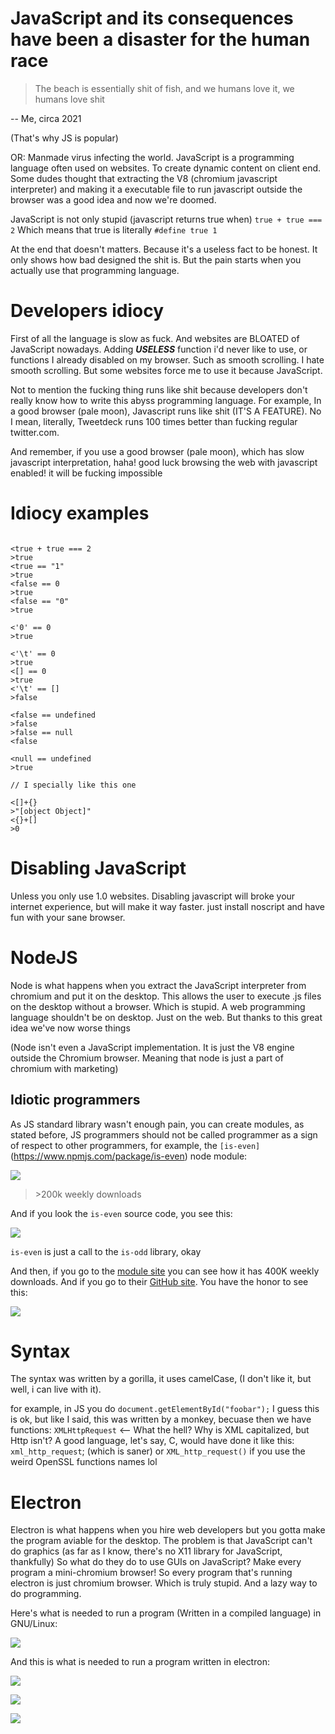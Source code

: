 # JavaScript and its consequences have been a disaster for the human race

>The beach is essentially shit of fish, and we humans love it, we
>humans love shit

-- Me, circa 2021

(That's why JS is popular)

OR: Manmade virus infecting the world.
JavaScript is a programming language often used on websites. To create
dynamic content on client end. Some dudes thought that extracting the
V8 (chromium javascript interpreter) and making it a executable file
to run javascript outside the browser was a good idea and now we're
doomed.

JavaScript is not only stupid (javascript returns true when) ```true +
true === 2``` Which means that true is literally ```#define true 1```

At the end that doesn't matters. Because it's a useless fact to be
honest. It only shows how bad designed the shit is. But the pain starts
when you actually use that programming language.

# Developers idiocy

First of all the language is slow as fuck. And websites are BLOATED of
JavaScript nowadays. Adding ***USELESS*** function i'd never like to
use, or functions I already disabled on my browser. Such as smooth
scrolling. I hate smooth scrolling. But some websites force me to use
it because JavaScript.

Not to mention the fucking thing runs like shit because developers
don't really know how to write this abyss programming language. For
example, In a good browser (pale moon), Javascript runs like shit
(IT'S A FEATURE). No I mean, literally, Tweetdeck runs 100 times
better than fucking regular twitter.com.

And remember, if you use a good browser (pale moon), which has slow
javascript interpretation, haha! good luck browsing the web with
javascript enabled! it will be fucking impossible

# Idiocy examples

~~~

<true + true === 2
>true
<true == "1"
>true
<false == 0
>true
<false == "0"
>true

<'0' == 0
>true

<'\t' == 0
>true
<[] == 0
>true
<'\t' == []
>false

<false == undefined
>false
>false == null
<false

<null == undefined
>true

// I specially like this one

<[]+{}
>"[object Object]"
<{}+[]
>0

~~~

# Disabling JavaScript

Unless you only use 1.0 websites. Disabling javascript will broke your
internet experience, but will make it way faster. just install
noscript and have fun with your sane browser.

# NodeJS

Node is what happens when you extract the JavaScript interpreter from
chromium and put it on the desktop. This allows the user to execute
.js files on the desktop without a browser. Which is stupid. A web
programming language shouldn't be on desktop. Just on the web. But
thanks to this great idea we've now worse things

(Node isn't even a JavaScript implementation. It is just the V8 engine
outside the Chromium browser. Meaning that node is just a part of
chromium with marketing)

## Idiotic programmers

As JS standard library wasn't enough pain, you can create modules, as
stated before, JS programmers should not be called programmer as a
sign of respect to other programmers, for example, the
`[is-even]`(https://www.npmjs.com/package/is-even) node module:

![](../is-even.png)

>\>200k weekly downloads

And if you look the `is-even` source code, you see this:

![](../is-odd.png)

`is-even` is just a call to the `is-odd` library, okay

And then, if you go to the [module
site](https://www.npmjs.com/package/is-odd) you can see how it has
400K weekly downloads. And if you go to their [GitHub
site](https://github.com/i-voted-for-trump/is-odd). You have the honor
to see this:

![](../dependences.png)


# Syntax

The syntax was written by a gorilla, it uses camelCase, (I don't
like it, but well, i can live with it).

for example, in JS you do `document.getElementById("foobar");` I guess
this is ok, but like I said, this was written by a monkey, becuase
then we have functions: `XMLHttpRequest` <-- What the hell?  Why is
XML capitalized, but Http isn't?  A good language, let's say, C, would
have done it like this: `xml_http_request`; (which is saner)
or `XML_http_request()` if you use the weird OpenSSL functions names lol


# Electron

Electron is what happens when you hire web developers but you gotta
make the program aviable for the desktop. The problem is that
JavaScript can't do graphics (as far as I know, there's no X11 library
for JavaScript, thankfully) So what do they do to use GUIs on
JavaScript? Make every program a mini-chromium browser! So every
program that's running electron is just chromium browser. Which is
truly stupid. And a lazy way to do programming.

Here's what is needed to run a program (Written in a compiled language) in GNU/Linux:

![](C.png)

And this is what is needed to run a program written in electron:

![](Electron.png)

![](/1592614085502.png)

![](/1610633628.png)

